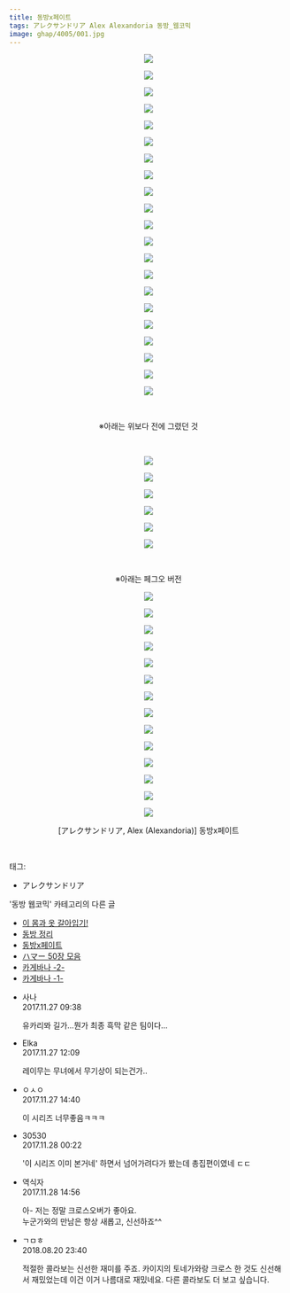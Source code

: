 ```yaml
---
title: 동방x페이트
tags: アレクサンドリア Alex Alexandoria 동방_웹코믹
image: ghap/4005/001.jpg
---
```

<div class="article">
<p style="text-align: center; clear: none; float: none;"><img src="{{ site.nasurl }}/ghap/4005/001.jpg"/></p>
<p style="text-align: center; clear: none; float: none;"><img src="{{ site.nasurl }}/ghap/4005/002.jpg"/></p>
<p style="text-align: center; clear: none; float: none;"><img src="{{ site.nasurl }}/ghap/4005/003.jpg"/></p>
<p style="text-align: center; clear: none; float: none;"><img src="{{ site.nasurl }}/ghap/4005/004.jpg"/></p>
<p style="text-align: center; clear: none; float: none;"><img src="{{ site.nasurl }}/ghap/4005/005.jpg"/></p>
<p style="text-align: center; clear: none; float: none;"><img src="{{ site.nasurl }}/ghap/4005/006.jpg"/></p>
<p style="text-align: center; clear: none; float: none;"><img src="{{ site.nasurl }}/ghap/4005/007.jpg"/></p>
<p style="text-align: center; clear: none; float: none;"><img src="{{ site.nasurl }}/ghap/4005/008.jpg"/></p>
<p style="text-align: center; clear: none; float: none;"><img src="{{ site.nasurl }}/ghap/4005/009.jpg"/></p>
<p style="text-align: center; clear: none; float: none;"><img src="{{ site.nasurl }}/ghap/4005/010.jpg"/></p>
<p style="text-align: center; clear: none; float: none;"><img src="{{ site.nasurl }}/ghap/4005/011.jpg"/></p>
<p style="text-align: center; clear: none; float: none;"><img src="{{ site.nasurl }}/ghap/4005/012.jpg"/></p>
<p style="text-align: center; clear: none; float: none;"><img src="{{ site.nasurl }}/ghap/4005/013.jpg"/></p>
<p style="text-align: center; clear: none; float: none;"><img src="{{ site.nasurl }}/ghap/4005/014.jpg"/></p>
<p style="text-align: center; clear: none; float: none;"><img src="{{ site.nasurl }}/ghap/4005/015.jpg"/></p>
<p style="text-align: center; clear: none; float: none;"><img src="{{ site.nasurl }}/ghap/4005/016.jpg"/></p>
<p style="text-align: center; clear: none; float: none;"><img src="{{ site.nasurl }}/ghap/4005/017.jpg"/></p>
<p style="text-align: center; clear: none; float: none;"><img src="{{ site.nasurl }}/ghap/4005/018.jpg"/></p>
<p style="text-align: center; clear: none; float: none;"><img src="{{ site.nasurl }}/ghap/4005/019.jpg"/></p>
<p style="text-align: center; clear: none; float: none;"><img src="{{ site.nasurl }}/ghap/4005/020.jpg"/></p>
<p style="text-align: center; clear: none; float: none;"><img src="{{ site.nasurl }}/ghap/4005/021.jpg"/></p>
<p style="text-align: center; clear: none; float: none;"><br/></p>
<p style="text-align: center; clear: none; float: none;">※아래는 위보다 전에 그렸던 것</p>
<p style="text-align: center; clear: none; float: none;"><br/></p>
<p style="text-align: center; clear: none; float: none;"><img src="{{ site.nasurl }}/ghap/4005/022.jpg"/></p>
<p style="text-align: center; clear: none; float: none;"><img src="{{ site.nasurl }}/ghap/4005/023.jpg"/></p>
<p style="text-align: center; clear: none; float: none;"><img src="{{ site.nasurl }}/ghap/4005/024.jpg"/></p>
<p style="text-align: center; clear: none; float: none;"><img src="{{ site.nasurl }}/ghap/4005/025.jpg"/></p>
<p style="text-align: center; clear: none; float: none;"><img src="{{ site.nasurl }}/ghap/4005/026.jpg"/></p>
<p style="text-align: center; clear: none; float: none;"><img src="{{ site.nasurl }}/ghap/4005/027.jpg"/></p>
<p style="text-align: center; clear: none; float: none;"><br/></p>
<p style="text-align: center; clear: none; float: none;">※아래는 페그오 버전</p>
<p style="text-align: center; clear: none; float: none;"><img src="{{ site.nasurl }}/ghap/4005/028.jpg"/></p>
<p style="text-align: center; clear: none; float: none;"><img src="{{ site.nasurl }}/ghap/4005/029.jpg"/></p>
<p style="text-align: center; clear: none; float: none;"><img src="{{ site.nasurl }}/ghap/4005/030.jpg"/></p>
<p style="text-align: center; clear: none; float: none;"><img src="{{ site.nasurl }}/ghap/4005/031.jpg"/></p>
<p style="text-align: center; clear: none; float: none;"><img src="{{ site.nasurl }}/ghap/4005/032.jpg"/></p>
<p style="text-align: center; clear: none; float: none;"><img src="{{ site.nasurl }}/ghap/4005/033.jpg"/></p>
<p style="text-align: center; clear: none; float: none;"><img src="{{ site.nasurl }}/ghap/4005/034.jpg"/></p>
<p style="text-align: center; clear: none; float: none;"><img src="{{ site.nasurl }}/ghap/4005/035.jpg"/></p>
<p style="text-align: center; clear: none; float: none;"><img src="{{ site.nasurl }}/ghap/4005/036.jpg"/></p>
<p style="text-align: center; clear: none; float: none;"><img src="{{ site.nasurl }}/ghap/4005/037.jpg"/></p>
<p style="text-align: center; clear: none; float: none;"><img src="{{ site.nasurl }}/ghap/4005/038.jpg"/></p>
<p style="text-align: center; clear: none; float: none;"><img src="{{ site.nasurl }}/ghap/4005/039.jpg"/></p>
<p style="text-align: center; clear: none; float: none;"><img src="{{ site.nasurl }}/ghap/4005/040.jpg"/></p>
<p style="text-align: center; clear: none; float: none;"><img src="{{ site.nasurl }}/ghap/4005/041.jpg"/></p>
<p style="text-align: center; clear: none; float: none;">[アレクサンドリア, Alex (Alexandoria)] 동방x페이트</p>
<p style="text-align: center; clear: none; float: none;"><br/></p>
</div><div class="tagTrail">
<p>태그: </p>
<ul>
<li>アレクサンドリア</li>
</ul>
</div><div class="another">
<p>'동방 웹코믹' 카테고리의 다른 글</p>
<ul>
<li><a href="/2017-12-12-ghap_4028">이 몸과 옷 갈아입기!</a></li>
<li><a href="/2017-12-01-ghap_4016">동방 정리</a></li>
<li><a href="/2017-11-27-ghap_4005">동방x페이트</a></li>
<li><a href="/2017-11-27-ghap_4004">ハマー 50장 모음</a></li>
<li><a href="/2017-11-27-ghap_4002">카게바나 -2-</a></li>
<li><a href="/2017-11-27-ghap_4001">카게바나 -1-</a></li>
</ul>
</div><div class="cb_module cb_fluid">
<div class="cb_wrt cb_profile">
<div class="comment">
<ul>
<li class="cb_thumb_off" id="comment15138239">
<div class="cb_comment_area">
<div class="cb_info_area">
<div class="cb_section">
<span class="cb_nick_name">사나</span>
</div>
<div class="cb_section">
<span class="cb_date">2017.11.27 09:38 </span>
</div>
</div>
<div class="cb_dsc_comment">
<p class="cb_dsc">
											유카리뫄 길가...뭔가 최종 흑막 같은 팀이다...
										</p>
</div>
</div></li>
<li class="cb_thumb_off" id="comment15138331">
<div class="cb_comment_area">
<div class="cb_info_area">
<div class="cb_section">
<span class="cb_nick_name">Elka</span>
</div>
<div class="cb_section">
<span class="cb_date">2017.11.27 12:09 </span>
</div>
</div>
<div class="cb_dsc_comment">
<p class="cb_dsc">
											레이무는 무녀에서 무기상이 되는건가..
										</p>
</div>
</div></li>
<li class="cb_thumb_off" id="comment15138444">
<div class="cb_comment_area">
<div class="cb_info_area">
<div class="cb_section">
<span class="cb_nick_name">ㅇㅅㅇ</span>
</div>
<div class="cb_section">
<span class="cb_date">2017.11.27 14:40 </span>
</div>
</div>
<div class="cb_dsc_comment">
<p class="cb_dsc">
											이 시리즈 너무좋음ㅋㅋㅋ
										</p>
</div>
</div></li>
<li class="cb_thumb_off" id="comment15138812">
<div class="cb_comment_area">
<div class="cb_info_area">
<div class="cb_section">
<span class="cb_nick_name">30530</span>
</div>
<div class="cb_section">
<span class="cb_date">2017.11.28 00:22 </span>
</div>
</div>
<div class="cb_dsc_comment">
<p class="cb_dsc">
											'이 시리즈 이미 본거네' 하면서 넘어가려다가 봤는데 총집편이였네 ㄷㄷ
										</p>
</div>
</div></li>
<li class="cb_thumb_off" id="comment15139896">
<div class="cb_comment_area">
<div class="cb_info_area">
<div class="cb_section">
<span class="cb_nick_name">역식자</span>
</div>
<div class="cb_section">
<span class="cb_date">2017.11.28 14:56 </span>
</div>
</div>
<div class="cb_dsc_comment">
<p class="cb_dsc">
											아- 저는 정말 크로스오버가 좋아요. <br/>
누군가와의 만남은 항상 새롭고, 신선하죠^^
										</p>
</div>
</div></li>
<li class="cb_thumb_off" id="comment15313104">
<div class="cb_comment_area">
<div class="cb_info_area">
<div class="cb_section">
<span class="cb_nick_name">ㄱㅁㅎ</span>
</div>
<div class="cb_section">
<span class="cb_date">2018.08.20 23:40 </span>
</div>
</div>
<div class="cb_dsc_comment">
<p class="cb_dsc">
											적절한 콜라보는 신선한 재미를 주죠. 카이지의 토네가와랑 크로스 한 것도 신선해서 재밌었는데 이건 이거 나름대로 재밌네요. 다른 콜라보도 더 보고 싶습니다.
										</p>
</div>
</div></li>
</ul>
</div>
</div><!-- commentList close -->
</div>